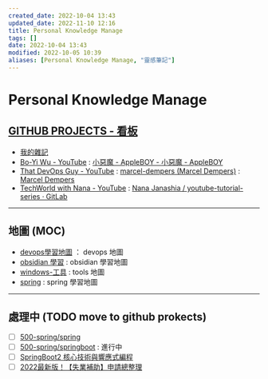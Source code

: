 ```yaml
---
created_date: 2022-10-04 13:43
updated_date: 2022-11-10 12:16
title: Personal Knowledge Manage
tags: []
date: 2022-10-04 13:43
modified: 2022-10-05 10:39
aliases: [Personal Knowledge Manage, "靈感筆記"]
---
```


# Personal Knowledge Manage

## [GITHUB PROJECTS - 看板](https://github.com/orgs/yudady/projects/4/views/1)

- [我的雜記](https://yudady.github.io/)
- [Bo-Yi Wu - YouTube](https://www.youtube.com/c/appleboy48)  :  [小惡魔 - AppleBOY - 小惡魔 - AppleBOY](https://blog.wu-boy.com/)
- [That DevOps Guy - YouTube](https://www.youtube.com/c/MarcelDempers)  :  [marcel-dempers (Marcel Dempers)](https://github.com/marcel-dempers)  :  [Marcel Dempers](https://marceldempers.dev/toolbox)
- [TechWorld with Nana - YouTube](https://www.youtube.com/c/techworld-with-nana)  :  [Nana Janashia / youtube-tutorial-series · GitLab](https://gitlab.com/nanuchi/youtube-tutorial-series)






---

## 地圖 (MOC)

- [devops學習地圖](400-devops/000-MOC-devops.md) ： devops 地圖
- [obsidian 學習](200-學習OB/000-obsidian.md) : obsidian 學習地圖
- [windows-工具](400-devops/02-OS-and-Linux-Basics/windows/000-MOC-windows工具清單.md) : tools 地圖
- [spring](500-spring/000-MOC-spring.md) : spring 學習地圖



---

## 處理中 (TODO move to github prokects)

- [ ] [500-spring/spring](500-spring/spring.md)
- [ ] [500-spring/springboot](500-spring/springboot.md) : 進行中
- [ ] [SpringBoot2 核心技術與響應式編程](500-spring/尚矽谷-SpringBoot2核心技術.md)
- [ ] [2022最新版！【失業補助】申請總整理](https://pro.104.com.tw/vip/preLogin/recruiterForum/post/59099#001)
